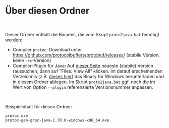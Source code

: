 # Über diesen Ordner #

<br>

Dieser Ordner enthält die Binaries, die vom Skript `proto2java.bat` benötigt werden:
* Compiler `protoc`: Download unter https://github.com/protocolbuffers/protobuf/releases/ (stabile Version, keine `-rc`-Version)
* Compiler-Plugin für Java: Auf [dieser Seite](https://mvnrepository.com/artifact/io.grpc/protoc-gen-grpc-java) neueste 
  (stabile) Version raussuchen, dann auf "Files: View All" klicken.
  Im darauf erscheinenden Verzeichnis (z.B. [dieses hier](https://repo1.maven.org/maven2/io/grpc/protoc-gen-grpc-java/1.70.0/)) 
  das Binary für Windows herunterladen und in diesem Ordner ablegen. 
  Im Skript `proto2java.bat` ggf. noch die im Wert von Option `--plugin` referenzierte Versionsnummer anpassen.

<br>

Beispielinhalt für diesen Ordner:
```
protoc.exe
protoc-gen-grpc-java-1.70.0-windows-x86_64.exe
```

<br>